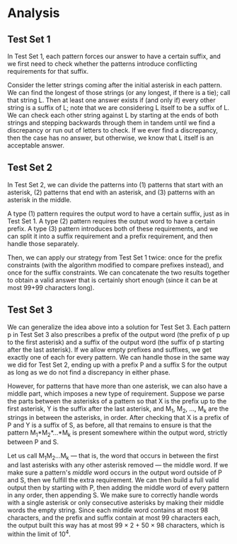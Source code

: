 # Analysis

## Test Set 1

In Test Set 1, each pattern forces our answer to have a certain suffix, and we first need to check whether the patterns introduce conflicting requirements for that suffix.

Consider the letter strings coming after the initial asterisk in each pattern. We can find the longest of those strings (or any longest, if there is a tie); call that string L. Then at least one answer exists if (and only if) every other string is a suffix of L; note that we are considering L itself to be a suffix of L. We can check each other string against L by starting at the ends of both strings and stepping backwards through them in tandem until we find a discrepancy or run out of letters to check. If we ever find a discrepancy, then the case has no answer, but otherwise, we know that L itself is an acceptable answer.

## Test Set 2

In Test Set 2, we can divide the patterns into (1) patterns that start with an asterisk, (2) patterns that end with an asterisk, and (3) patterns with an asterisk in the middle.

A type (1) pattern requires the output word to have a certain suffix, just as in Test Set 1. A type (2) pattern requires the output word to have a certain prefix. A type (3) pattern introduces both of these requirements, and we can split it into a suffix requirement and a prefix requirement, and then handle those separately.

Then, we can apply our strategy from Test Set 1 twice: once for the prefix constraints (with the algorithm modified to compare prefixes instead), and once for the suffix constraints. We can concatenate the two results together to obtain a valid answer that is certainly short enough (since it can be at most 99+99 characters long).

## Test Set 3

We can generalize the idea above into a solution for Test Set 3. Each pattern p in Test Set 3 also prescribes a prefix of the output word (the prefix of p up to the first asterisk) and a suffix of the output word (the suffix of p starting after the last asterisk). If we allow empty prefixes and suffixes, we get exactly one of each for every pattern. We can handle those in the same way we did for Test Set 2, ending up with a prefix P and a suffix S for the output as long as we do not find a discrepancy in either phase.

However, for patterns that have more than one asterisk, we can also have a middle part, which imposes a new type of requirement. Suppose we parse the parts between the asterisks of a pattern so that X is the prefix up to the first asterisk, Y is the suffix after the last asterisk, and M<sub>1</sub>, M<sub>2</sub>, ..., M<sub>k</sub> are the strings in between the asterisks, in order. After checking that X is a prefix of P and Y is a suffix of S, as before, all that remains to ensure is that the pattern M<sub>1</sub>\*M<sub>2</sub>\*...\*M<sub>k</sub> is present somewhere within the output word, strictly between P and S.

Let us call M<sub>1</sub>M<sub>2</sub>...M<sub>k</sub> — that is, the word that occurs in between the first and last asterisks with any other asterisk removed — the middle word. If we make sure a pattern's _middle_ word occurs in the output word outside of P and S, then we fulfill the extra requirement. We can then build a full valid output then by starting with P, then adding the middle word of every pattern in any order, then appending S. We make sure to correctly handle words with a single asterisk or only consecutive asterisks by making their middle words the empty string. Since each middle word contains at most 98 characters, and the prefix and suffix contain at most 99 characters each, the output built this way has at most 99 × 2 + 50 × 98 characters, which is within the limit of 10<sup>4</sup>.
